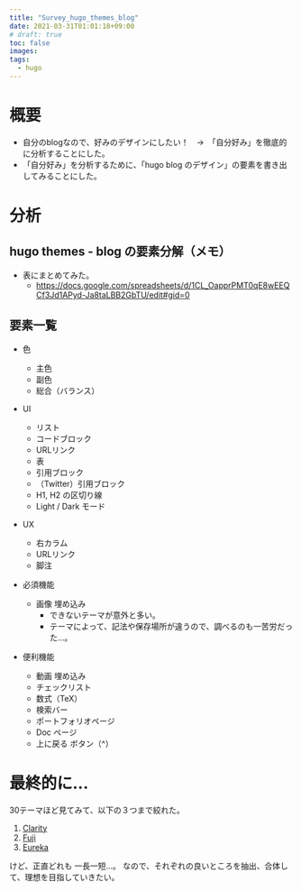 ```yaml
---
title: "Survey_hugo_themes_blog"
date: 2021-03-31T01:01:18+09:00
# draft: true
toc: false
images:
tags: 
  - hugo
---
```


# 概要
- 自分のblogなので、好みのデザインにしたい！　→　「自分好み」を徹底的に分析することにした。
- 「自分好み」を分析するために、「hugo blog のデザイン」の要素を書き出してみることにした。

# 分析
## hugo themes - blog の要素分解（メモ）
- 表にまとめてみた。
  - https://docs.google.com/spreadsheets/d/1CL_OapprPMT0qE8wEEQCf3Jd1APyd-Ja8taLBB2GbTU/edit#gid=0

## 要素一覧
- 色
  - 主色
  - 副色
  - 総合（バランス）
- UI
  - リスト
  - コードブロック
  - URLリンク
  - 表
  - 引用ブロック
  - （Twitter）引用ブロック
  - H1, H2 の区切り線
  - Light / Dark モード

- UX
  - 右カラム
  - URLリンク
  - 脚注

- 必須機能
  - 画像 埋め込み
    - できないテーマが意外と多い。
    - テーマによって、記法や保存場所が違うので、調べるのも一苦労だった...。

- 便利機能
  - 動画 埋め込み
  - チェックリスト
  - 数式（TeX）
  - 検索バー
  - ポートフォリオページ
  - Doc ページ
  - 上に戻る ボタン（^）


# 最終的に...
30テーマほど見てみて、以下の３つまで絞れた。

1. [Clarity](https://themes.gohugo.io/hugo-clarity/)
2. [Fuji](https://themes.gohugo.io/hugo-theme-fuji/)
3. [Eureka](https://themes.gohugo.io/hugo-eureka/)

けど、正直どれも 一長一短...。
なので、それぞれの良いところを抽出、合体して、理想を目指していきたい。

